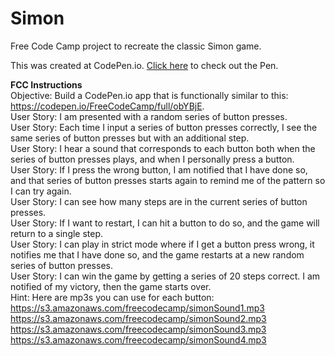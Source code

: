 # Simon
Free Code Camp project to recreate the classic Simon game. <br> 

This was created at CodePen.io. <a href="http://codepen.io/domarp/pen/mEkVRB">Click here</a> to check out the Pen. 

<b>FCC Instructions</b><br>
Objective: Build a CodePen.io app that is functionally similar to this: https://codepen.io/FreeCodeCamp/full/obYBjE. <br> 
User Story: I am presented with a random series of button presses. <br>
User Story: Each time I input a series of button presses correctly, I see the same series of button presses but with an additional step. <br>
User Story: I hear a sound that corresponds to each button both when the series of button presses plays, and when I personally press a button.<br>
User Story: If I press the wrong button, I am notified that I have done so, and that series of button presses starts again to remind me of the pattern so I can try again. <br>
User Story: I can see how many steps are in the current series of button presses. <br>
User Story: If I want to restart, I can hit a button to do so, and the game will return to a single step. <br>
User Story: I can play in strict mode where if I get a button press wrong, it notifies me that I have done so, and the game restarts at a new random series of button presses. <br>
User Story: I can win the game by getting a series of 20 steps correct. I am notified of my victory, then the game starts over. <br>
Hint: Here are mp3s you can use for each button: <br>
<t>https://s3.amazonaws.com/freecodecamp/simonSound1.mp3 <br>
<t>https://s3.amazonaws.com/freecodecamp/simonSound2.mp3 <br>
<t>https://s3.amazonaws.com/freecodecamp/simonSound3.mp3 <br>
<t>https://s3.amazonaws.com/freecodecamp/simonSound4.mp3 <br>
